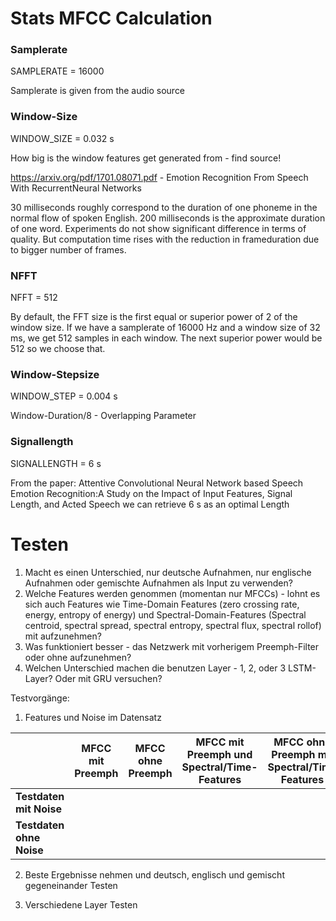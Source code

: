 # Stats MFCC Calculation

### Samplerate
SAMPLERATE = 16000

Samplerate is given from the audio source

### Window-Size
WINDOW_SIZE = 0.032 s

How big is the window features get generated from - find source!

https://arxiv.org/pdf/1701.08071.pdf - Emotion Recognition From Speech With RecurrentNeural Networks

30 milliseconds roughly correspond to the duration of one phoneme in the normal flow of spoken English.
200 milliseconds is the approximate duration of one word.
Experiments do not show significant difference in terms of quality.  But computation time rises with the reduction in frameduration due to bigger number of frames.

### NFFT
NFFT = 512

By default, the FFT size is the first equal or superior power of 2 of the window size. If we have a samplerate of 16000 Hz and a window size of 32 ms, we get 512 samples in each window. The next superior power would be 512 so we choose that.

### Window-Stepsize
WINDOW_STEP = 0.004 s

Window-Duration/8 - Overlapping Parameter

### Signallength
SIGNALLENGTH = 6 s

From the paper: Attentive Convolutional Neural Network based Speech Emotion Recognition:A Study on the Impact of Input Features, Signal Length, and Acted Speech we can retrieve 6 s as an optimal Length

# Testen

1. Macht es einen Unterschied, nur deutsche Aufnahmen, nur englische Aufnahmen oder gemischte Aufnahmen als Input zu verwenden?
2. Welche Features werden genommen (momentan nur MFCCs) - lohnt es sich auch Features wie Time-Domain Features (zero crossing rate, energy, entropy of energy) und Spectral-Domain-Features (Spectral centroid, spectral spread, spectral entropy, spectral flux, spectral rollof) mit aufzunehmen?
3. Was funktioniert besser - das Netzwerk mit vorherigem Preemph-Filter oder ohne aufzunehmen?
4. Welchen Unterschied machen die benutzen Layer - 1, 2, oder 3 LSTM-Layer? Oder mit GRU versuchen?

Testvorgänge:

1. Features und Noise im  Datensatz

|                      | MFCC mit Preemph | MFCC ohne Preemph | MFCC mit Preemph und Spectral/Time-Features | MFCC ohne Preemph mit Spectral/Time Features |
|----------------------|------------------|-------------------|---------------------------------------------|----------------------------------------------|
| **Testdaten mit Noise**  |                  |                   |                                             |                                              |
| **Testdaten ohne Noise** |                  |                   |                                             |                                              |

2. Beste Ergebnisse nehmen und deutsch, englisch und gemischt gegeneinander Testen

3. Verschiedene Layer Testen
